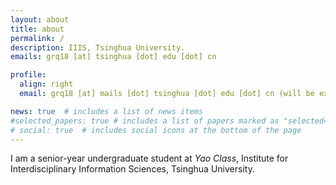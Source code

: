 ```yaml
---
layout: about
title: about
permalink: /
description: IIIS, Tsinghua University. 
emails: grq18 [at] tsinghua [dot] edu [dot] cn

profile:
  align: right
  email: grq18 [at] mails [dot] tsinghua [dot] edu [dot] cn (will be expired next year) or rqgao0422 [at] gmail [dot] com

news: true  # includes a list of news items
#selected_papers: true # includes a list of papers marked as "selected={true}"
# social: true  # includes social icons at the bottom of the page
---
```


I am a senior-year undergraduate student at *Yao Class*, Institute for Interdisciplinary Information Sciences, Tsinghua University. 
